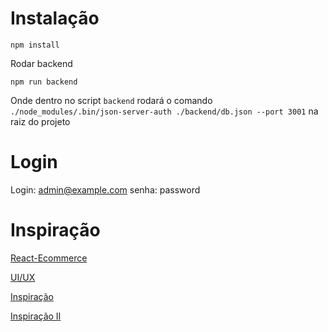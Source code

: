 
# Instalação

`npm install`


Rodar backend

`npm run backend`

Onde dentro no script `backend` rodará o comando `./node_modules/.bin/json-server-auth ./backend/db.json --port 3001` na raiz do projeto 

# Login

Login: admin@example.com
senha: password



# Inspiração

[React-Ecommerce](https://github.com/sitepoint-editors/React-Ecommerce)

[UI/UX](https://www.figma.com/file/k3vZl8UTyHS3c66qsLgUBA/Site-Sou-%2B-Store?node-id=0%3A1)

[Inspiração](https://salinaka-ecommerce.web.app/)

[Inspiração II](https://github.com/tarunyadav1/Ecommerce-store-React-Redux-Firebase-StripePayment)
